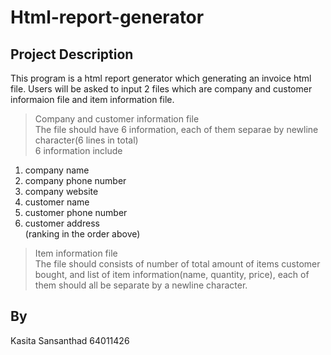 # Html-report-generator  
  
## Project Description
This program is a html report generator which generating an invoice html file. Users will be asked to input 2 files which are company and customer informaion file and item information file.  
  
>Company and customer information file   
The file should have 6 information, each of them separae by newline character(6 lines in total)   
6 information include  
1) company name  
2) company phone number  
3) company website  
4) customer name  
5) customer phone number   
6) customer address  
(ranking in the order above)
  
>Item information file  
The file should consists of number of total amount of items customer bought, and list of item information(name, quantity, price), each of them should all be separate by a newline character.  
  
## By
Kasita Sansanthad 64011426
